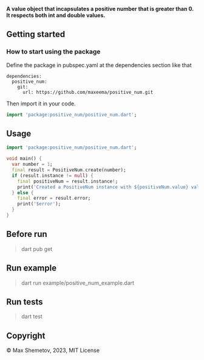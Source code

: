 <!-- 
This README describes the package. If you publish this package to pub.dev,
this README's contents appear on the landing page for your package.

For information about how to write a good package README, see the guide for
[writing package pages](https://dart.dev/guides/libraries/writing-package-pages). 

For general information about developing packages, see the Dart guide for
[creating packages](https://dart.dev/guides/libraries/create-library-packages)
and the Flutter guide for
[developing packages and plugins](https://flutter.dev/developing-packages). 
-->

<b>A value object that incapsulates a positive number that is greater than 0.
It respects both int and double values.</b>

## Getting started

### How to start using the package

Define the package in pubspec.yaml at the dependencies section like that

```
dependencies:
  positive_num:
    git:
      url: https://github.com/maxeema/positive_num.git
```

Then import it in your code.

```dart
import 'package:positive_num/positive_num.dart';
```

## Usage

```dart
import 'package:positive_num/positive_num.dart';

void main() {
  var number = 1;
  final result = PositiveNum.create(number);
  if (result.instance != null) {
    final positiveNum = result.instance!;
    print('Created a PositiveNum instance with ${positiveNum.value} value.');
  } else {
    final error = result.error;
    print('$error');
  }
}
```

## Before run

> dart pub get

## Run example

> dart run example/positive_num_example.dart

## Run tests

> dart test


## Copyright

© Max Shemetov, 2023, MIT License
